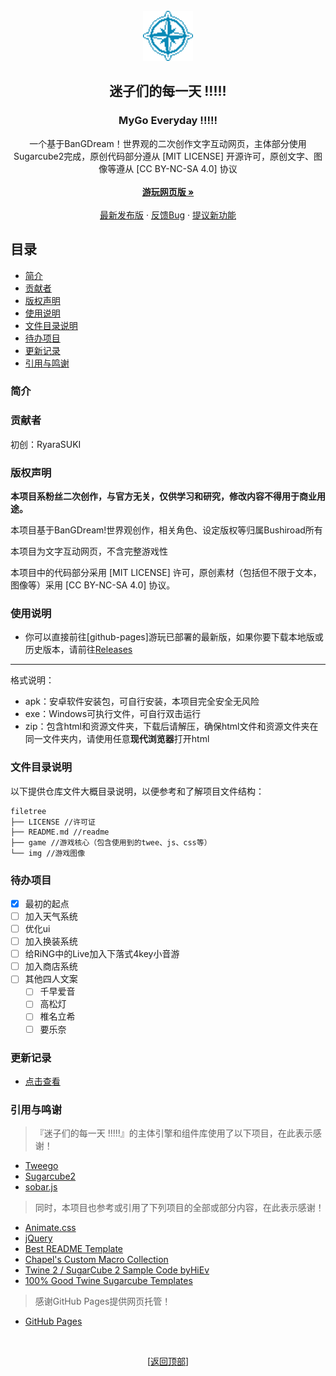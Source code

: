 <div id="top"></div>

<br />
<div align="center">
  <a href="https://github.com/RyaraSUKI/MyGoEveryday">
    <img src="img/mygo_icon.png" alt="Logo" width="80" height="80">
  </a>

  <h2 align="center">迷子们的每一天 !!!!!</h2>
  <h3 align="center">MyGo Everyday !!!!!</h3>
  <p align="center">  
一个基于BanGDream！世界观的二次创作文字互动网页，主体部分使用Sugarcube2完成，原创代码部分遵从 [MIT LICENSE] 开源许可，原创文字、图像等遵从 [CC BY-NC-SA 4.0] 协议    
    <br />
    <br />
    <a href="https://github.com/RyaraSUKI/MyGoEveryday"><strong>游玩网页版 »</strong></a>
    <br />
    <br />
    <a href="https://github.com/RyaraSUKI/MyGoEveryday/releases/latest">最新发布版</a>
    ·
    <a href="https://github.com/RyaraSUKI/MyGoEveryday/issues">反馈Bug</a>
    ·
    <a href="https://github.com/RyaraSUKI/MyGoEveryday/issues">提议新功能</a>
  </p>
</div>
 
## 目录

- [简介](#简介)
- [贡献者](#贡献者)
- [版权声明](#版权声明)
- [使用说明](#使用说明)
- [文件目录说明](#文件目录说明)
- [待办项目](#待办项目)
- [更新记录](#更新记录)
- [引用与鸣谢](#引用与鸣谢)

### 简介



### 贡献者

初创：RyaraSUKI

### 版权声明

**本项目系粉丝二次创作，与官方无关，仅供学习和研究，修改内容不得用于商业用途。**

本项目基于BanGDream!世界观创作，相关角色、设定版权等归属Bushiroad所有

本项目为文字互动网页，不含完整游戏性

本项目中的代码部分采用 [MIT LICENSE] 许可，原创素材（包括但不限于文本，图像等）采用 [CC BY-NC-SA 4.0] 协议。

### 使用说明

- 你可以直接前往[github-pages]游玩已部署的最新版，如果你要下载本地版或历史版本，请前往[Releases](https://github.com/RyaraSUKI/MyGoEveryday/releases)

---
格式说明：
- apk：安卓软件安装包，可自行安装，本项目完全安全无风险
- exe：Windows可执行文件，可自行双击运行
- zip：包含html和资源文件夹，下载后请解压，确保html文件和资源文件夹在同一文件夹内，请使用任意**现代浏览器**打开html

### 文件目录说明

以下提供仓库文件大概目录说明，以便参考和了解项目文件结构：
```
filetree 
├── LICENSE //许可证
├── README.md //readme
├── game //游戏核心（包含使用到的twee、js、css等）
└── img //游戏图像

```

### 待办项目
- [X] 最初的起点
- [ ] 加入天气系统
- [ ] 优化ui
- [ ] 加入换装系统
- [ ] 给RiNG中的Live加入下落式4key小音游
- [ ] 加入商店系统
- [ ] 其他四人文案
  - [ ] 千早爱音
  - [ ] 高松灯
  - [ ] 椎名立希
  - [ ] 要乐奈

### 更新记录

- [点击查看](https://github.com/RyaraSUKI/MyGoEveryday/blob/master/update.md)

### 引用与鸣谢

> 『迷子们的每一天 !!!!!』的主体引擎和组件库使用了以下项目，在此表示感谢！

- [Tweego](https://github.com/tmedwards/tweego)
- [Sugarcube2](https://github.com/tmedwards/sugarcube-2)
- [sobar.js](https://soberjs.com/)

> 同时，本项目也参考或引用了下列项目的全部或部分内容，在此表示感谢！

- [Animate.css](https://daneden.github.io/animate.css)
- [jQuery](https://jquery.com/)
- [Best README Template](https://github.com/shaojintian/Best_README_template)
- [Chapel's Custom Macro Collection](https://github.com/ChapelR/custom-macros-for-sugarcube-2)
- [Twine 2 / SugarCube 2 Sample Code byHiEv](https://hiev-heavy-ind.com/Sample_Code/Sample_Code.html)
- [100% Good Twine Sugarcube Templates](https://manonamora.itch.io/twine-sugarcube-templates)

> 感谢GitHub Pages提供网页托管！

- [GitHub Pages](https://pages.github.com)

<br>
<p align="center">[<a href="#top">返回顶部</a>]</p>